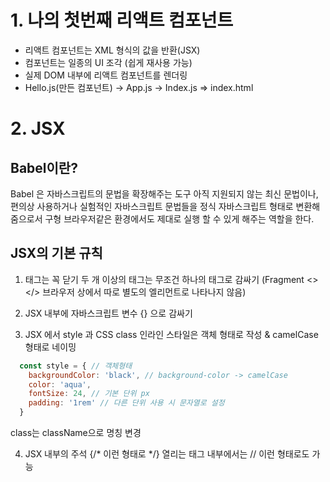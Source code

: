 # 1. 나의 첫번째 리액트 컴포넌트

- 리액트 컴포넌트는 XML 형식의 값을 반환(JSX)
- 컴포넌트는 일종의 UI 조각 (쉽게 재사용 가능)
- 실제 DOM 내부에 리액트 컴포넌트를 렌더링
- Hello.js(만든 컴포넌트) -> App.js -> Index.js => index.html

# 2. JSX
## Babel이란?
Babel 은 자바스크립트의 문법을 확장해주는 도구
아직 지원되지 않는 최신 문법이나, 편의상 사용하거나 실험적인 자바스크립트 문법들을 정식 자바스크립트 형태로 변환해줌으로서 구형 브라우저같은 환경에서도 제대로 실행 할 수 있게 해주는 역할을 한다.

## JSX의 기본 규칙

1. 태그는 꼭 닫기
두 개 이상의 태그는 무조건 하나의 태그로 감싸기
(Fragment <></> 브라우저 상에서 따로 별도의 엘리먼트로 나타나지 않음)

2. JSX 내부에 자바스크립트 변수
{} 으로 감싸기

3. JSX 에서 style 과 CSS class
인라인 스타일은 객체 형태로 작성 & camelCase 형태로 네이밍

```javascript 
  const style = { // 객체형태
    backgroundColor: 'black', // background-color -> camelCase
    color: 'aqua',
    fontSize: 24, // 기본 단위 px
    padding: '1rem' // 다른 단위 사용 시 문자열로 설정
  }
```

class는 className으로 명칭 변경

4. JSX 내부의 주석
{/* 이런 형태로 */}
열리는 태그 내부에서는 // 이런 형태로도 가능